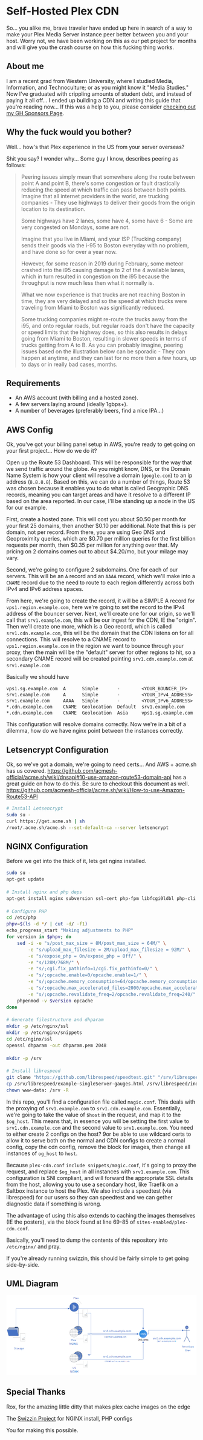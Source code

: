 # Self-Hosted Plex CDN

So... you alike me, brave traveler have ended up here in search of a way to make your Plex Media Server instance peer better between you and your host. Worry not, we have been working on this as our pet project for months and will give you the crash course on how this fucking thing works.

## About me

I am a recent grad from Western University, where I studied Media, Information, and Technoculture; or as you might know it "Media Studies." Now I've graduated with crippling amounts of student debt, and instead of paying it all off... I ended up building a CDN and writing this guide that you're reading now... If this was a help to you, please consider [checking out my GH Sponsors Page](https://github.com/sponsors/brettpetch).

## Why the fuck would you bother?

Well... how's that Plex experience in the US from your server overseas?

Shit you say? I wonder why... Some guy I know, describes peering as follows:

> Peering issues simply mean that somewhere along the route between point A and point B, there's some congestion or fault drastically reducing the speed at which traffic can pass between both points.
> Imagine that all internet providers in the world, are trucking companies - They use highways to deliver their goods from the origin location to its destination.
>
> Some highways have 2 lanes, some have 4, some have 6 - Some are very congested on Mondays, some are not.
>
> Imagine that you live in Miami, and your ISP (Trucking company) sends their goods via the i-95 to Boston everyday with no problem, and have done so for over a year now.
>
> However, for some reason in 2019 during February, some meteor crashed into the i95 causing damage to 2 of the 4 available lanes, which in turn resulted in congestion on the i95 because the throughput is now much less then what it normally is.
>
> What we now experience is that trucks are not reaching Boston in time, they are very delayed and so the speed at which trucks were traveling from Miami to Boston was significantly reduced.
>
> Some trucking companies might re-route the trucks away from the i95, and onto regular roads, but regular roads don't have the capacity or speed limits that the highway does, so this also results in delays going from Miami to Boston, resulting in slower speeds in terms of trucks getting from A to B.
> As you can probably imagine, peering issues based on the illustration below can be sporadic - They can happen at anytime, and they can last for no more then a few hours, up to days or in really bad cases, months.

## Requirements

- An AWS account (with billing and a hosted zone).
- A few servers laying around (ideally 1gbps+).
- A number of beverages (preferably beers, find a nice IPA...)

## AWS Config

Ok, you've got your billing panel setup in AWS, you're ready to get going on your first project... How do we do it?

Open up the Route 53 Dashboard. This will be responsible for the way that we send traffic around the globe. As you might know, DNS, or the Domain Name System is how your client will resolve a domain (`google.com`) to an ip address (`8.8.8.8`). Based on this, we can do a number of things, Route 53 was chosen because it enables you to do what is called Geographic DNS records, meaning you can target areas and have it resolve to a different IP based on the area reported. In our case, I'll be standing up a node in the US for our example.

First, create a hosted zone. This will cost you about $0.50 per month for your first 25 domains, then another $0.10 per additional. Note that this is per domain, not per record. From there, you are using Geo DNS and Geoproximity queries, which are $0.70 per million queries for the first billion requests per month, then $0.35 per million for anything over that. My pricing on 2 domains comes out to about $4.20/mo, but your milage may vary.

Second, we're going to configure 2 subdomains. One for each of our servers. This will be an `A` record and an `AAAA` record, which we'll make into a `CNAME` record due to the need to route to each region differently across both IPv4 and IPv6 address spaces.

From here, we're going to create the record, it will be a SIMPLE A record for `vps1.region.example.com`, here we're going to set the record to the IPv4 address of the bouncer server. Next, we'll create one for our origin, so we'll call that `srv1.example.com`, this will be our ingest for the CDN, IE the "origin". Then we'll create one more, which is a Geo record, which is called `srv1.cdn.example.com`, this will be the domain that the CDN listens on for all connections. This will resolve to a CNAME record to `vps1.region.example.com` in the region we want to bounce through your proxy, then the main will be the "default" server for other regions to hit, so a secondary CNAME record will be created pointing `srv1.cdn.example.com` at `srv1.example.com`

Basically we should have

```plaintext
vps1.sg.example.com  A      Simple       -        <YOUR_BOUNCER_IP>
srv1.example.com     A      Simple       -        <YOUR_IPv4_ADDRESS>
srv1.example.com     AAAA   Simple       -        <YOUR_IPv6_ADDRESS>
*.cdn.example.com    CNAME  Geolocation  Default  srv1.example.com
*.cdn.example.com    CNAME  Geolocation  Asia     vps1.sg.example.com
```

This configuration will resolve domains correctly. Now we're in a bit of a dilemma, how do we have nginx point between the instances correctly.

## Letsencrypt Configuration

Ok, so we've got a domain, we're going to need certs... And AWS + acme.sh has us covered. https://github.com/acmesh-official/acme.sh/wiki/dnsapi#10-use-amazon-route53-domain-api has a great guide on how to do this. Be sure to checkout this document as well. https://github.com/acmesh-official/acme.sh/wiki/How-to-use-Amazon-Route53-API

```bash
# Install Letsencrypt
sudo su -
curl https://get.acme.sh | sh
/root/.acme.sh/acme.sh --set-default-ca --server letsencrypt
```

## NGINX Configuration

Before we get into the thick of it, lets get nginx installed.

```bash
sudo su -
apt-get update

# Install nginx and php deps
apt-get install nginx subversion ssl-cert php-fpm libfcgi0ldbl php-cli php-dev php-xml php-curl php-xmlrpc php-json php-mbstring php-opcache php-xml php-zip -y

# Configure PHP
cd /etc/php
phpv=$(ls -d */ | cut -d/ -f1)
echo_progress_start "Making adjustments to PHP"
for version in $phpv; do
    sed -i -e "s/post_max_size = 8M/post_max_size = 64M/" \
        -e "s/upload_max_filesize = 2M/upload_max_filesize = 92M/" \
        -e "s/expose_php = On/expose_php = Off/" \
        -e "s/128M/768M/" \
        -e "s/;cgi.fix_pathinfo=1/cgi.fix_pathinfo=0/" \
        -e "s/;opcache.enable=0/opcache.enable=1/" \
        -e "s/;opcache.memory_consumption=64/opcache.memory_consumption=128/" \
        -e "s/;opcache.max_accelerated_files=2000/opcache.max_accelerated_files=4000/" \
        -e "s/;opcache.revalidate_freq=2/opcache.revalidate_freq=240/" /etc/php/$version/fpm/php.ini
    phpenmod -v $version opcache
done

# Generate filestructure and dhparam
mkdir -p /etc/nginx/ssl
mkdir -p /etc/nginx/snippets
cd /etc/nginx/ssl
openssl dhparam -out dhparam.pem 2048

mkdir -p /srv

# Install librespeed
git clone "https://github.com/librespeed/speedtest.git" "/srv/librespeed"
cp /srv/librespeed/example-singleServer-gauges.html /srv/librespeed/index.html
chown www-data: /srv -R
```

In this repo, you'll find a configuration file called `magic.conf`. This deals with the proxying of `srv1.example.com` to `srv1.cdn.example.com`. Essentially, we're going to take the value of `$host` in the request, and map it to the `$og_host`. This means that, in essence you will be setting the first value to `srv1.cdn.example.com` and the second value to `srv1.example.com`. You need to either create 2 configs on the host? 9or be able to use wildcard certs to allow it to serve both on the normal and CDN configs  to create a normal config, copy the cdn config, remove the block for images, then change all instances of `og_host` to `host`.

Because `plex-cdn.conf` `include snippets/magic.conf`, it's going to proxy the request, and replace `$og_host` in all instances with `srv1.example.com`. This configuration is SNI compliant, and will forward the appropriate SSL details from the host, allowing you to use a secondary host, like Traefik on a Saltbox instance to host the Plex. We also include a speedtest (via librespeed) for our users so they can speedtest and we can gether diagnostic data if something is wrong.

The advantage of using this also extends to caching the images themselves (IE the posters), via the block found at line 69-85 of `sites-enabled/plex-cdn.conf`.

Basically, you'll need to dump the contents of this repository into `/etc/nginx/` and pray.

If you're already running swizzin, this should be fairly simple to get going side-by-side.

## UML Diagram

![CDN Configuration](https://raw.githubusercontent.com/brettpetch/plex-cdn/main/cdn.png)

## Special Thanks

Rox, for the amazing little ditty that makes plex cache images on the edge

The [Swizzin Project](https://github.com/swizzin/swizzin) for NGINX install, PHP configs

You for making this possible.
